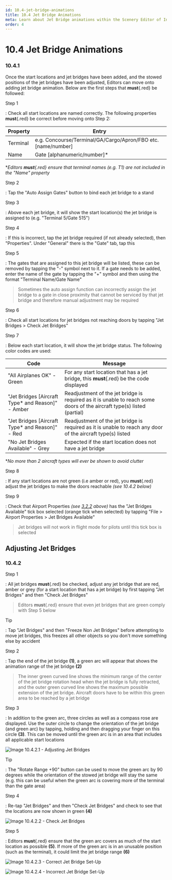 ```yaml
---
id: 10.4-jet-bridge-animations
title: 10.4 Jet Bridge Animations
meta: Learn about Jet Bridge animations within the Scenery Editor of Infinite Flight.
order: 4
---
```




# 10.4 Jet Bridge Animations 



### 10.4.1

Once the start locations and jet bridges have been added, and the stowed positions of the jet bridges have been adjusted, Editors can move onto adding jet bridge animation. Below are the first steps that **must**{.red} be followed:



Step 1

: Check all start locations are named correctly. The following properties **must**{.red} be correct before moving onto Step 2:



| Property | Entry                                                        |
| -------- | ------------------------------------------------------------ |
| Terminal | e.g. Concourse/Terminal/GA/Cargo/Apron/FBO etc. [name/number] |
| Name     | Gate [alphanumeric/number]*                                  |

**Editors **must**{.red} ensure that terminal names (e.g. T1) are not included in the "Name" property*



Step 2

: Tap the "Auto Assign Gates" button to bind each jet bridge to a stand



Step 3

: Above each jet bridge, it will show the start location(s) the jet bridge is assigned to (e.g. "Terminal 5/Gate 515")



Step 4

: If this is incorrect, tap the jet bridge required (if not already selected), then "Properties". Under "General" there is the "Gate" tab, tap this



Step 5

: The gates that are assigned to this jet bridge will be listed, these can be removed by tapping the "-" symbol next to it. If a gate needs to be added, enter the name of the gate by tapping the "+" symbol and then using the format "Terminal Name/Gate Name"



> Sometimes the auto assign function can incorrectly assign the jet bridge to a gate in close proximity that cannot be serviced by that jet bridge and therefore manual adjustment may be required



Step 6

: Check all start locations for jet bridges not reaching doors by tapping "Jet Bridges > Check Jet Bridges"



Step 7

: Below each start location, it will show the jet bridge status. The following color codes are used:



| Code                                              | Message                                                      |
| ------------------------------------------------- | ------------------------------------------------------------ |
| "All Airplanes OK" - Green                        | For any start location that has a jet bridge, this **must**{.red} be the code displayed |
| "Jet Bridges [Aircraft Type* and Reason]" - Amber | Readjustment of the jet bridge is required as it is unable to reach some doors of the aircraft type(s) listed (partial) |
| "Jet Bridges [Aircraft Type* and Reason]" - Red   | Readjustment of the jet bridge is required as it is unable to reach any door of the aircraft type(s) listed |
| "No Jet Bridges Available" - Grey                 | Expected if the start location does not have a jet bridge    |

**No more than 2 aircraft types will ever be shown to avoid clutter*



Step 8

: If any start locations are not green (i.e amber or red), you **must**{.red} adjust the jet bridges to make the doors reachable *(see 10.4.2 below)*



Step 9

: Check that Airport Properties *(see [3.2.2](/guide/scenery-editor-manual/3.-getting-started/3.2-airport-properties#3.2.2) above)* has the "Jet Bridges Available" tick box selected (orange tick when selected) by tapping "File > Airport Properties > Jet Bridges Available"



> Jet bridges will not work in flight mode for pilots until this tick box is selected



## Adjusting Jet Bridges

### 10.4.2

Step 1

: All jet bridges **must**{.red} be checked, adjust any jet bridge that are red, amber or grey (for a start location that has a jet bridge) by first tapping "Jet Bridges" and then "Check Jet Bridges"



> Editors **must**{.red} ensure that even jet bridges that are green comply with Step 5 below



Tip

: Tap "Jet Bridges" and then "Freeze Non Jet Bridges" before attempting to move jet bridges, this freezes all other objects so you don't move something else by accident



Step 2

: Tap the end of the jet bridge **(1)**, a green arc will appear that shows the animation range of the jet bridge **(2)**



> The inner green curved line shows the minimum range of the center of the jet bridge rotation head when the jet bridge is fully retracted, and the outer green curved line shows the maximum possible extension of the jet bridge. Aircraft doors have to be within this green area to be reached by a jet bridge



Step 3

: In addition to the green arc, three circles as well as a compass rose are displayed. Use the outer circle to change the orientation of the jet bridge (and green arc) by tapping, holding and then dragging your finger on this circle **(3)**. This can be moved until the green arc is in an area that includes all applicable start locations



![Image 10.4.2.1 - Adjusting Jet Bridges](_images/manual/frames/7.5.2.1.png)



Tip

: The "Rotate Range +90" button can be used to move the green arc by 90 degrees while the orientation of the stowed jet bridge will stay the same (e.g. this can be useful when the green arc is covering more of the terminal than the gate area)



Step 4

: Re-tap "Jet Bridges" and then "Check Jet Bridges" and check to see that the locations are now shown in green **(4)**



![Image 10.4.2.2 - Check Jet Bridges](_images/manual/frames/7.5.2.3.png)



Step 5

: Editors **must**{.red} ensure that the green arc covers as much of the start location as possible **(5)**. If more of the green arc is in an unusable position (such as the terminal), it could limit the jet bridge range **(6)**



![Image 10.4.2.3 - Correct Jet Bridge Set-Up](_images/manual/frames/10.4.2.3a.png)



![Image 10.4.2.4 - Incorrect Jet Bridge Set-Up](_images/manual/frames/10.4.2.4a.png)
